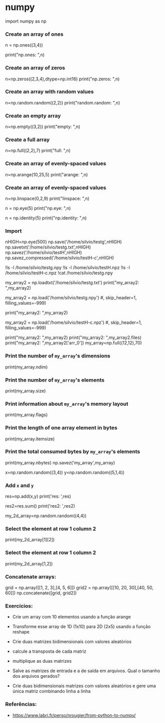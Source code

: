 # numpy

import numpy as np

### Create an array of ones
n = np.ones((3,4))

print("np.ones: ",n)
### Create an array of zeros

n=np.zeros((2,3,4),dtype=np.int16)
print("np.zeros: ",n)

### Create an array with random values
n=np.random.random((2,2))
print("random.random: ",n)

### Create an empty array
n=np.empty((3,2))
print("empty: ",n)

### Create a full array
n=np.full((2,2),7)
print("full: ",n)

### Create an array of evenly-spaced values
n=np.arange(10,25,5)
print("arange: ",n)

### Create an array of evenly-spaced values
n=np.linspace(0,2,9)
print("linspace: ",n)

n = np.eye(5)
print("np.eye: ",n)

n = np.identity(5)
print("np.identity: ",n)

### Import


nHIGH=np.eye(500)
np.save('/home/silvio/testg',nHIGH)
np.savetxt('/home/silvio/testg.txt',nHIGH)
np.savez('/home/silvio/testH',nHIGH)
np.savez_compressed('/home/silvio/testH-c',nHIGH)

!ls -l /home/silvio/testg.npy
!ls -l /home/silvio/testH.npz
!ls -l /home/silvio/testH-c.npz
!cat /home/silvio/testg.npy

my_array2 = np.loadtxt('/home/silvio/testg.txt')
print("my_array2: ",my_array2)

my_array2 = np.load('/home/silvio/testg.npy') #, skip_header=1, filling_values=-999)

print("my_array2: ",my_array2)

my_array2 = np.load('/home/silvio/testH-c.npz') #, skip_header=1, filling_values=-999)

print("my_array2: ",my_array2)
print("my_array2: ",my_array2.files)
print("my_array2: ",my_array2['arr_0'])
my_array=np.full((12,12),70)

### Print the number of `my_array`'s dimensions
print(my_array.ndim)

### Print the number of `my_array`'s elements
print(my_array.size)

### Print information about `my_array`'s memory layout
print(my_array.flags)

### Print the length of one array element in bytes
print(my_array.itemsize)

### Print the total consumed bytes by `my_array`'s elements
print(my_array.nbytes)
np.savez('my_array',my_array)

x=np.random.random((3,4))
y=np.random.random((5,1,4))

### Add `x` and `y`
res=np.add(x,y)
print('res: ',res)

res2=res.sum()
print('res2: ',res2)

my_2d_array=np.random.random((4,4))

### Select the element at row 1 column 2
print(my_2d_array[1][2])

### Select the element at row 1 column 2
print(my_2d_array[1,2])

### Concatenate arrays:
grid = np.array([[1, 2, 3],[4, 5, 6]])
grid2 = np.array([[10, 20, 30],[40, 50, 60]])
np.concatenate([grid, grid2])

### Exercícios:

* Crie um array com 10 elementos usando a função arange
* Transforme esse array de 1D (1x10) para 2D (2x5) usando a função reshape

* Crie duas matrizes bidimensionais com valores aleatórios
* calcule a transposta de cada matriz
* multiplique as duas matrizes
* Salve as matrizes de entrada e a de saída em arquivos. Qual o tamanho dos arquivos gerados?
* Crie duas bidimensionais matrizes com valores aleatórios e gere uma única matriz combinando linha a linha

### Referências:

* https://www.labri.fr/perso/nrougier/from-python-to-numpy/
